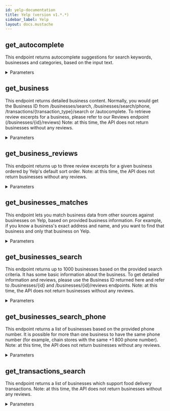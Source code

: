 ```yaml
---
id: yelp-documentation
title: Yelp (version v1.*.*)
sidebar_label: Yelp
layout: docs.mustache
---
```


## get_autocomplete

This endpoint returns autocomplete suggestions for search keywords, businesses and categories, based on the input text.

<details><summary>Parameters</summary>

#### text (required)

Text to return autocomplete suggestions for.

**Type:** string

#### latitude

Required if location is not provided. Latitude of the location you want to search nearby.

**Type:** number

#### locale

List of supported locales https://www.yelp.com/developers/documentation/v3/supported_locales. Defaults to en_US.

**Type:** string

#### longitude

Required if location is not provided. Longitude of the location you want to search nearby.

**Type:** number

</details>

## get_business

This endpoint returns detailed business content. Normally, you would get the Business ID from /businesses/search, /businesses/search/phone, /transactions/{transaction_type}/search or /autocomplete. To retrieve review excerpts for a business, please refer to our Reviews endpoint (/businesses/{id}/reviews) Note: at this time, the API does not return businesses without any reviews.

<details><summary>Parameters</summary>

#### id (required)

**Type:** string

#### locale

List of supported locales https://www.yelp.com/developers/documentation/v3/supported_locales. Defaults to en_US.

**Type:** string

</details>

## get_business_reviews

This endpoint returns up to three review excerpts for a given business ordered by Yelp's default sort order. Note: at this time, the API does not return businesses without any reviews.

<details><summary>Parameters</summary>

#### id (required)

**Type:** string

#### locale

List of supported locales https://www.yelp.com/developers/documentation/v3/supported_locales. Defaults to en_US.

**Type:** string

</details>

## get_businesses_matches

This endpoint lets you match business data from other sources against businesses on Yelp, based on provided business information. For example, if you know a business's exact address and name, and you want to find that business and only that business on Yelp.

<details><summary>Parameters</summary>

#### address1 (required)

The first line of the business’s address. Maximum length is 64; only digits, letters, spaces, and ­’/#&amp;,.: are allowed. The empty string '' is allowed; this will specifically match certain service businesses that have no street address.

**Type:** string

#### city (required)

The city of the business. Maximum length is 64; only digits, letters, spaces, and ­’.() are allowed.

**Type:** string

#### country (required)

The ISO 3166-1 alpha-2 country code of this business. Maximum length is 2.

**Type:** string

#### name (required)

The name of the business. Maximum length is 64; only digits, letters, spaces, and !#$%&amp;+,­./:?@'are allowed.

**Type:** string

#### state (required)

The ISO 3166-2 (with a few exceptions) state code of this business. Maximum length is 3.

**Type:** string

#### address2

The second line of the business’s address. Maximum length is 64; only digits, letters, spaces, and ­’/#&amp;,.: are allowed

**Type:** string

#### address3

The third line of the business’s address. Maximum length is 64; only digits, letters, spaces, and ­’/#&amp;,.: are allowed

**Type:** string

#### latitude

Required if location is not provided. Latitude of the location you want to search nearby.

**Type:** number

#### limit

Maximum number of business results to return. By default, it will return 3. Maximum is 10.

**Type:** integer

#### longitude

Required if location is not provided. Longitude of the location you want to search nearby.

**Type:** number

#### match_threshold

Specifies whether a match quality threshold should be applied to the matched businesses. Must be either 'default' or 'none'. default: Apply a match quality threshold such that only very closely matching businesses will be returned. none: Do not apply any match quality threshold; all potential business matches will be returned. If this param is not included in a request, 'default' will be used.

**Type:** string

#### phone

The phone number of the business which can be submitted as (a) locally ­formatted with digits only (e.g., 016703080) or (b) internationally­ formatted with a leading + sign and digits only after (+35316703080). Maximum length is 32.

**Type:** string

#### yelp_business_id

Unique Yelp identifier of the business if available. Used as a hint when finding a matching business.

**Type:** string

#### zip_code

The Zip code of this business.

**Type:** string

</details>

## get_businesses_search

This endpoint returns up to 1000 businesses based on the provided search criteria. It has some basic information about the business. To get detailed information and reviews, please use the Business ID returned here and refer to /businesses/{id} and /businesses/{id}/reviews endpoints. Note: at this time, the API does not return businesses without any reviews.

<details><summary>Parameters</summary>

#### attributes

Try these additional filters to return specific search results! hot_and_new - popular businesses which recently joined Yelp. request_a_quote - businesses which actively reply to Request a Quote inquiries. reservation - businesses with Yelp Reservations bookings enabled on their profile page. waitlist_reservation - businesses with Yelp Waitlist bookings enabled on their profile screen (iOS/Android). cashback - businesses offering Yelp Cash Back to in-house customers. deals - businesses offering Yelp Deals on their profile page. gender_neutral_restrooms - businesses which provide gender neutral restrooms. You can combine multiple attributes by providing a comma separated like "attribute1,attribute2". If multiple attributes are used, only businesses that satisfy ALL attributes will be returned in search results. For example, the attributes "hot_and_new,cashback" will return businesses that are Hot and New AND offer Cash Back.

**Type:** string

#### categories

Categories to filter the search results with. https://www.yelp.com/developers/documentation/v3/all_category_list The category filter can be a list of comma delimited categories. For example, "bars,french" will filter by Bars OR French. The category identifier should be used (for example "discgolf", not "Disc Golf").

**Type:** string

#### latitude

Required if location is not provided. Latitude of the location you want to search nearby.

**Type:** number

#### locale

List of supported locales https://www.yelp.com/developers/documentation/v3/supported_locales. Defaults to en_US.

**Type:** string

#### location

Required if either latitude or longitude is not provided. Specifies the combination of "address, neighborhood, city, state or zip, optional country" to be used when searching for businesses.

**Type:** string

#### longitude

Required if location is not provided. Longitude of the location you want to search nearby.

**Type:** number

#### open_at

An integer represending the Unix time in the same timezone of the search location. If specified, it will return business open at the given time. Notice that open_at and open_now cannot be used together.

**Type:** integer

#### open_now

Default to false. When set to true, only return the businesses open now. Notice that open_at and open_now cannot be used together.

**Type:** boolean

#### price

Pricing levels to filter the search result with: 1 = $, 2 = $$, 3 = $$$, 4 = $$$$. The price filter can be a list of comma delimited pricing levels. For example, "1, 2, 3" will filter the results to show the ones that are $, $$, or $$$.

**Type:** string

#### radius

Search radius in meters. If the value is too large, a AREA_TOO_LARGE error may be returned. The max value is 40000 meters (about 25 miles).

**Type:** number

#### sort_by

Sort the results by one of the these modes: best_match, rating, review_count or distance. By default it's best_match. The rating sort is not strictly sorted by the rating value, but by an adjusted rating value that takes into account the number of ratings, similar to a bayesian average. This is so a business with 1 rating of 5 stars doesn’t immediately jump to the top.

**Type:** string

#### term

Search term (e.g. "food", "restaurants"). If term isn’t included we search everything. The term keyword also accepts business names such as "Starbucks".

**Type:** string

</details>

## get_businesses_search_phone

This endpoint returns a list of businesses based on the provided phone number. It is possible for more than one business to have the same phone number (for example, chain stores with the same +1 800 phone number). Note: at this time, the API does not return businesses without any reviews.

<details><summary>Parameters</summary>

#### phone (required)

Phone number of the business you want to search for. It must start with + and include the country code, like +14159083801.

**Type:** number

</details>

## get_transactions_search

This endpoint returns a list of businesses which support food delivery transactions. Note: at this time, the API does not return businesses without any reviews.

<details><summary>Parameters</summary>

#### latitude

Required if location is not provided. Latitude of the location you want to search nearby.

**Type:** number

#### location

Required if either latitude or longitude is not provided. Specifies the combination of "address, neighborhood, city, state or zip, optional country" to be used when searching for businesses.

**Type:** string

#### longitude

Required if location is not provided. Longitude of the location you want to search nearby.

**Type:** number

</details>

